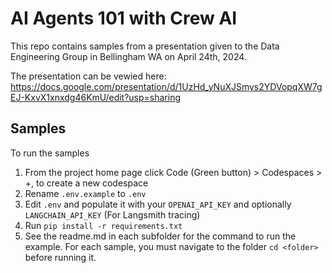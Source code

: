 # AI Agents 101 with Crew AI
This repo contains samples from a presentation given to the Data Engineering Group in Bellingham WA on April 24th, 2024.

The presentation can be vewied here:
https://docs.google.com/presentation/d/1UzHd_yNuXJSmys2YDVopqXW7gEJ-KxvX1xnxdg46KmU/edit?usp=sharing

## Samples
To run the samples
1. From the project home page click Code (Green button) >
Codespaces > +, to create a new codespace
1. Rename `.env.example` to `.env`
1. Edit `.env` and populate it with your `OPENAI_API_KEY` and optionally `LANGCHAIN_API_KEY` (For Langsmith tracing)
1. Run `pip install -r requirements.txt`
1. See the readme.md in each subfolder for the command to run the example.  For each sample, you must navigate to the folder `cd <folder>` before running it.
